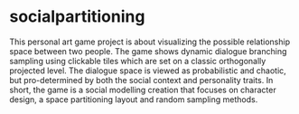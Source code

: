 # socialpartitioning

This personal art game project is about visualizing the possible relationship space between two people. 
The game shows dynamic dialogue branching sampling using clickable tiles which are set on a classic orthogonally projected level. 
The dialogue space is viewed as probabilistic and chaotic, but pro-determined by both the social context and personality traits. 
In short, the game is a social modelling creation that focuses on character design, a space partitioning layout and random sampling methods. 
